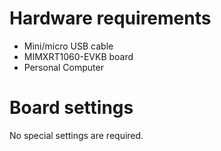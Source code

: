 Hardware requirements
===================
- Mini/micro USB cable
- MIMXRT1060-EVKB board
- Personal Computer

Board settings
============
No special settings are required.

